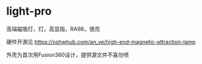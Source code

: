 # light-pro
 高端磁吸灯，灯，高显指，RA98，很亮

硬件开源见  https://oshwhub.com/an_ye/high-end-magnetic-attraction-lamp

外壳为首次用Fusion360设计，提供源文件不喜勿喷
